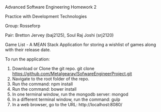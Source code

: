 Advanced Software Engineering Homework 2

Practice with Development Technologies


Group: Rosseforp

Pair: Bretton Jervey (baj2125), Soul Raj Joshi (srj2120)


Game List - A MEAN Stack Application for storing a wishlist of games along with their release date.

To run the application:
1. Download or Clone the git repo.
	git clone https://github.com/Metalgearay/SofwareEngineerProject.git
2. Navigate to the root folder of the repo.
3. Run the command: 
	npm install
4. Run the command: 
	bower install
5. In one terminal window, run the mongodb server:
	mongod
6. In a different terminal window, run the command:
	gulp
7. In a web browser, go to the URL:
	http://localhost:8080/
